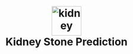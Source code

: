 <div align="center">
    <h1 align="center">
        <img width="80" height="80" src="https://img.icons8.com/officel/80/kidney.png" alt="kidney"/>
        <br>Kidney Stone Prediction
    </h1>
